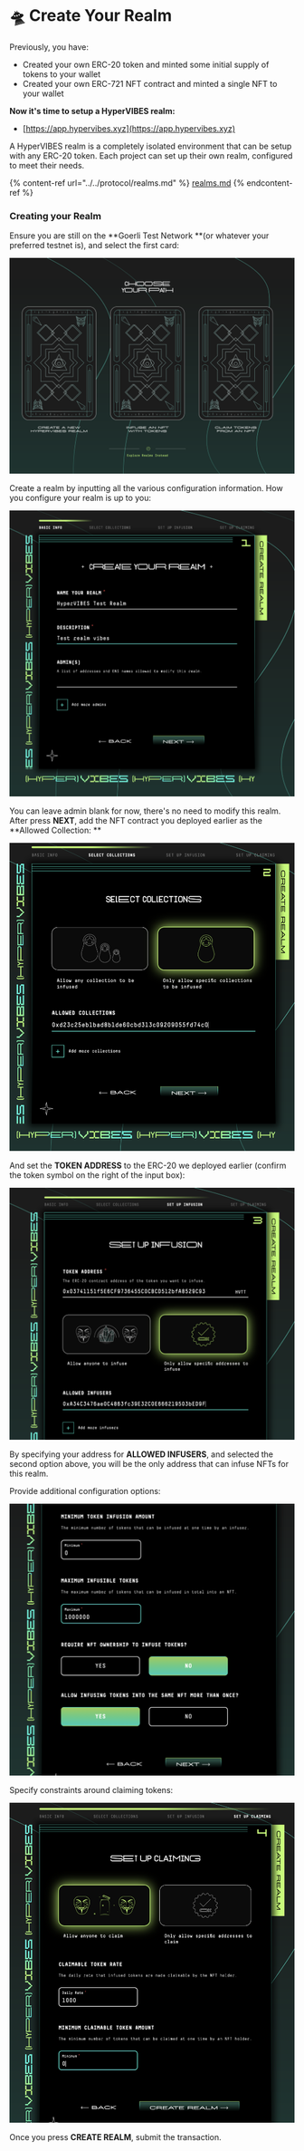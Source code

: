 # 🛸 Create Your Realm

Previously, you have:

* Created your own ERC-20 token and minted some initial supply of tokens to your wallet
* Created your own ERC-721 NFT contract and minted a single NFT to your wallet

**Now it's time to setup a HyperVIBES realm:**

* [https://app.hypervibes.xyz](https://app.hypervibes.xyz)

A HyperVIBES realm is a completely isolated environment that can be setup with any ERC-20 token. Each project can set up their own realm, configured to meet their needs.

{% content-ref url="../../protocol/realms.md" %}
[realms.md](../../protocol/realms.md)
{% endcontent-ref %}

### Creating your Realm

Ensure you are still on the **Goerli Test Network **(or whatever your preferred testnet is), and select the first card:

![Choose your path](<../../.gitbook/assets/Screen Shot 2021-11-15 at 2.18.42 PM.png>)

Create a realm by inputting all the various configuration information. How you configure your realm is up to you:

![Initial realm configuration](<../../.gitbook/assets/Screen Shot 2021-11-15 at 2.19.13 PM.png>)

You can leave admin blank for now, there's no need to modify this realm. After press **NEXT**, add the NFT contract you deployed earlier as the **Allowed Collection: **

![](<../../.gitbook/assets/Screen Shot 2021-11-15 at 2.19.30 PM (1).png>)

And set the **TOKEN ADDRESS** to the ERC-20 we deployed earlier (confirm the token symbol on the right of the input box):

![](<../../.gitbook/assets/Screen Shot 2021-11-15 at 2.20.05 PM (1).png>)

By specifying your address for **ALLOWED INFUSERS**, and selected the second option above, you will be the only address that can infuse NFTs for this realm.

Provide additional configuration options:

![](<../../.gitbook/assets/Screen Shot 2021-11-15 at 2.20.17 PM.png>)

Specify constraints around claiming tokens:

![](<../../.gitbook/assets/Screen Shot 2021-11-15 at 2.20.27 PM.png>)

Once you press **CREATE REALM**, submit the transaction.
